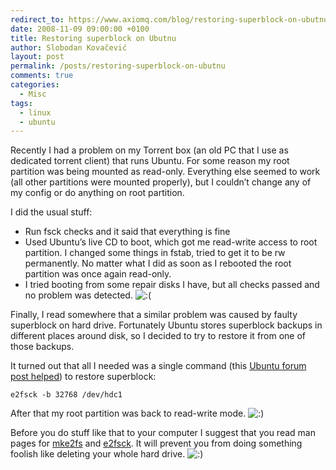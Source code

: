 ```yaml
---
redirect_to: https://www.axiomq.com/blog/restoring-superblock-on-ubutnu/
date: 2008-11-09 09:00:00 +0100
title: Restoring superblock on Ubutnu
author: Slobodan Kovačević
layout: post
permalink: /posts/restoring-superblock-on-ubutnu
comments: true
categories:
  - Misc
tags:
  - linux
  - ubuntu
---
```

Recently I had a problem on my Torrent box (an old PC that I use as dedicated torrent client) that runs Ubuntu. For some reason my root partition was being mounted as read-only. Everything else seemed to work (all other partitions were mounted properly), but I couldn&#8217;t change any of my config or do anything on root partition.

I did the usual stuff:

*   Run fsck checks and it said that everything is fine
*   Used Ubuntu&#8217;s live CD to boot, which got me read-write access to root partition. I changed some things in fstab, tried to get it to be rw permanently. No matter what I did as soon as I rebooted the root partition was once again read-only.
*   I tried booting from some repair disks I have, but all checks passed and no problem was detected. <img src='http://icebergist.com/wp-includes/images/smilies/icon_sad.gif' alt=':(' class='wp-smiley' />

Finally, I read somewhere that a similar problem was caused by faulty superblock on hard drive. Fortunately Ubuntu stores superblock backups in different places around disk, so I decided to try to restore it from one of those backups.

It turned out that all I needed was a single command (this [Ubuntu forum post helped][1]) to restore superblock:

`e2fsck -b 32768 /dev/hdc1`

After that my root partition was back to read-write mode. <img src='http://icebergist.com/wp-includes/images/smilies/icon_smile.gif' alt=':)' class='wp-smiley' />

Before you do stuff like that to your computer I suggest that you read man pages for [mke2fs][2] and [e2fsck][3]. It will prevent you from doing something foolish like deleting your whole hard drive. <img src='http://icebergist.com/wp-includes/images/smilies/icon_smile.gif' alt=':)' class='wp-smiley' />

[1]: http://ubuntuforums.org/showpost.php?s=72da065bbe1506b27f41a8cfc252c732&p=1424786&postcount=5 "Bad superblock"
[2]: http://linux.die.net/man/8/mke2fs "mke2fs"
[3]: http://linux.die.net/man/8/e2fsck "e2fsck"
